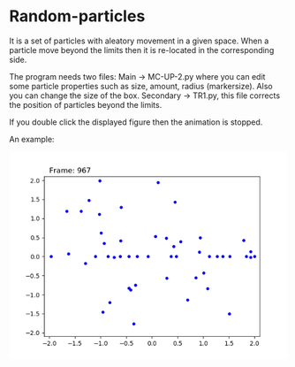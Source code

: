 # Random-particles
It is a set of particles with aleatory movement in a given space. When a particle move beyond the limits then it is re-located in the corresponding side.

The program needs two files: Main -> MC-UP-2.py where you can edit some particle properties such as size, amount, radius (markersize). Also you can change the size of the box. Secondary -> TR1.py, this file corrects the position of particles beyond the limits.

If you double click the displayed figure then the animation is stopped.

An example: 

![BOX](https://github.com/M1RA1/Random-particles/blob/master/Figure_1.png?raw=true)

